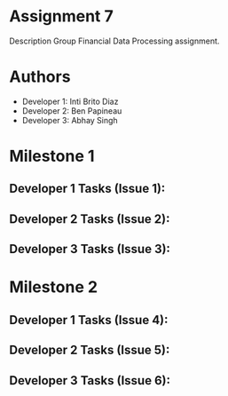 # Assignment 7
Description
Group Financial Data Processing assignment.

# Authors
- Developer 1: Inti Brito Diaz
- Developer 2: Ben Papineau
- Developer 3: Abhay Singh

# Milestone 1
## Developer 1 Tasks (Issue 1):
## Developer 2 Tasks (Issue 2):
## Developer 3 Tasks (Issue 3):

# Milestone 2
## Developer 1 Tasks (Issue 4):
## Developer 2 Tasks (Issue 5):
## Developer 3 Tasks (Issue 6):
